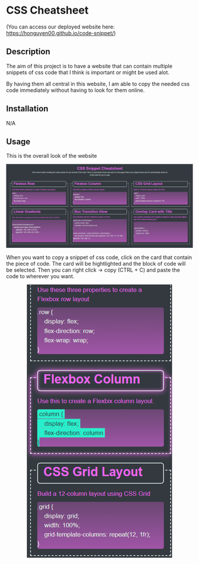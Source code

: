 # CSS Cheatsheet
(You can access our deployed website here: https://honguyen00.github.io/code-snippet/)

## Description

The aim of this project is to have a website that can contain multiple snippets of css code that I think is important or might be used alot.

By having them all central in this website, I am able to copy the needed css code immediately without having to look for them online.

## Installation

N/A

## Usage
This is the overall look of the website <br />

![This is the overall look of the website](assets/images/fullscreen.png)

When you want to copy a snippet of css code, click on the card that contain the piece of code. The card will be hightlighted and the block of code will be selected. Then you can right click -> copy (CTRL + C) and paste the code to wherever you want.

<p align="center">
  <img src="assets/images/smallscreen.png" alt="demo image of clicking on a card" />
</p>

